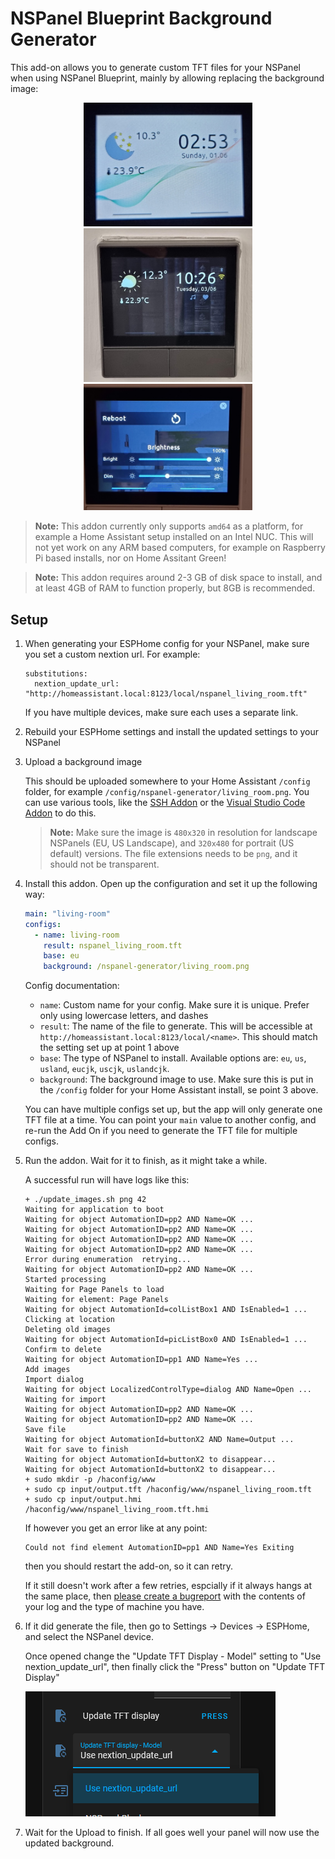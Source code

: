 # NSPanel Blueprint Background Generator

This add-on allows you to generate custom TFT files for your NSPanel when using NSPanel Blueprint, mainly by allowing replacing the background image:

<div align="center">
  <img title="Example screenshot with inverted colour settings" src="https://raw.githubusercontent.com/sztupy/nextion-editor-docker/refs/heads/main/images/example_white.jpg" width="270"/>
  <img title="Example screenshot with library background" src="https://raw.githubusercontent.com/sztupy/nextion-editor-docker/refs/heads/main/images/example_library.jpg" width="270"/>
  <img title="Example screenshot with bedroom background" src="https://raw.githubusercontent.com/sztupy/nextion-editor-docker/refs/heads/main/images/example_bedroom.jpg" width="270"/>
</div>

> **Note:** This addon currently only supports `amd64` as a platform, for example a Home Assistant setup installed on an Intel NUC. This will not yet work on any ARM based computers, for example on Raspberry Pi based installs, nor on Home Assitant Green!

> **Note:** This addon requires around 2-3 GB of disk space to install, and at least 4GB of RAM to function properly, but 8GB is recommended.

## Setup

1. When generating your ESPHome config for your NSPanel, make sure you set a custom nextion url. For example:

   ```
   substitutions:
     nextion_update_url: "http://homeassistant.local:8123/local/nspanel_living_room.tft"
   ```

   If you have multiple devices, make sure each uses a separate link.

2. Rebuild your ESPHome settings and install the updated settings to your NSPanel

3. Upload a background image

   This should be uploaded somewhere to your Home Assistant `/config` folder, for example `/config/nspanel-generator/living_room.png`. You can use various tools, like the [SSH Addon](https://community.home-assistant.io/t/home-assistant-community-add-on-ssh-web-terminal/33820) or the [Visual Studio Code Addon](https://community.home-assistant.io/t/home-assistant-community-add-on-visual-studio-code/107863) to do this.

   > **Note:** Make sure the image is `480x320` in resolution for landscape NSPanels (EU, US Landscape), and `320x480` for portrait (US default) versions. The file extensions needs to be `png`, and it should not be transparent.

4. Install this addon. Open up the configuration and set it up the following way:

   ```yaml
   main: "living-room"
   configs:
     - name: living-room
       result: nspanel_living_room.tft
       base: eu
       background: /nspanel-generator/living_room.png
   ```

   Config documentation:
   * `name`: Custom name for your config. Make sure it is unique. Prefer only using lowercase letters, and dashes
   * `result`: The name of the file to generate. This will be accessible at `http://homeassistant.local:8123/local/<name>`. This should match the setting set up at point 1 above
   * `base`: The type of NSPanel to install. Available options are: `eu`, `us`, `usland`, `eucjk`, `uscjk`, `uslandcjk`.
   * `background`: The background image to use. Make sure this is put in the `/config` folder for your Home Assistant install, se point 3 above.

   You can have multiple configs set up, but the app will only generate one TFT file at a time. You can point your `main` value to another config, and re-run the Add On if you need to generate the TFT file for multiple configs.

5. Run the addon. Wait for it to finish, as it might take a while.

   A successful run will have logs like this:

   ```
   + ./update_images.sh png 42
   Waiting for application to boot
   Waiting for object AutomationID=pp2 AND Name=OK ...
   Waiting for object AutomationID=pp2 AND Name=OK ...
   Waiting for object AutomationID=pp2 AND Name=OK ...
   Waiting for object AutomationID=pp2 AND Name=OK ...
   Error during enumeration  retrying...
   Waiting for object AutomationID=pp2 AND Name=OK ...
   Started processing
   Waiting for Page Panels to load
   Waiting for element: Page Panels
   Waiting for object AutomationId=colListBox1 AND IsEnabled=1 ...
   Clicking at location
   Deleting old images
   Waiting for object AutomationId=picListBox0 AND IsEnabled=1 ...
   Confirm to delete
   Waiting for object AutomationID=pp1 AND Name=Yes ...
   Add images
   Import dialog
   Waiting for object LocalizedControlType=dialog AND Name=Open ...
   Waiting for import
   Waiting for object AutomationID=pp2 AND Name=OK ...
   Waiting for object AutomationID=pp2 AND Name=OK ...
   Save file
   Waiting for object AutomationId=buttonX2 AND Name=Output ...
   Wait for save to finish
   Waiting for object AutomationId=buttonX2 to disappear...
   Waiting for object AutomationId=buttonX2 to disappear...
   + sudo mkdir -p /haconfig/www
   + sudo cp input/output.tft /haconfig/www/nspanel_living_room.tft
   + sudo cp input/output.hmi /haconfig/www/nspanel_living_room.tft.hmi
   ```

   If however you get an error like at any point:

   ```
   Could not find element AutomationID=pp1 AND Name=Yes Exiting
   ```

   then you should restart the add-on, so it can retry.

   If it still doesn't work after a few retries, espcially if it always hangs at the same place, then [please create a bugreport](https://github.com/sztupy/nextion-editor-docker/issues) with the contents of your log and the type of machine you have.

6. If it did generate the file, then go to Settings -> Devices -> ESPHome, and select the NSPanel device.

   Once opened change the "Update TFT Display - Model" setting to "Use nextion_update_url", then finally click the "Press" button on "Update TFT Display"

   ![Screenshot of the ESPHome settings you need to make](https://raw.githubusercontent.com/sztupy/nextion-editor-docker/refs/heads/main/images/esphome-update.png)

7. Wait for the Upload to finish. If all goes well your panel will now use the updated background.
